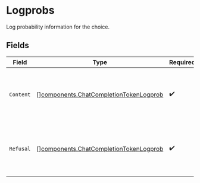 # Logprobs

Log probability information for the choice.


## Fields

| Field                                                                                            | Type                                                                                             | Required                                                                                         | Description                                                                                      |
| ------------------------------------------------------------------------------------------------ | ------------------------------------------------------------------------------------------------ | ------------------------------------------------------------------------------------------------ | ------------------------------------------------------------------------------------------------ |
| `Content`                                                                                        | [][components.ChatCompletionTokenLogprob](../../models/components/chatcompletiontokenlogprob.md) | :heavy_check_mark:                                                                               | A list of message content tokens with log probability information.                               |
| `Refusal`                                                                                        | [][components.ChatCompletionTokenLogprob](../../models/components/chatcompletiontokenlogprob.md) | :heavy_check_mark:                                                                               | A list of message refusal tokens with log probability information.                               |